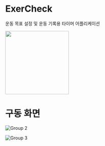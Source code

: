 # ExerCheck
운동 목표 설정 및 운동 기록용 타이머 어플리케이션

<img src="https://github.com/user-attachments/assets/e5b1e142-9b72-4bd9-a84d-73383f29211f" width="200" height="200"/>

# 구동 화면
![Group 2](https://github.com/user-attachments/assets/52e90132-3902-4fa2-88c0-1ab4516974c0)

![Group 3](https://github.com/user-attachments/assets/f273e600-624d-4c1a-9c60-7427280a5733)
